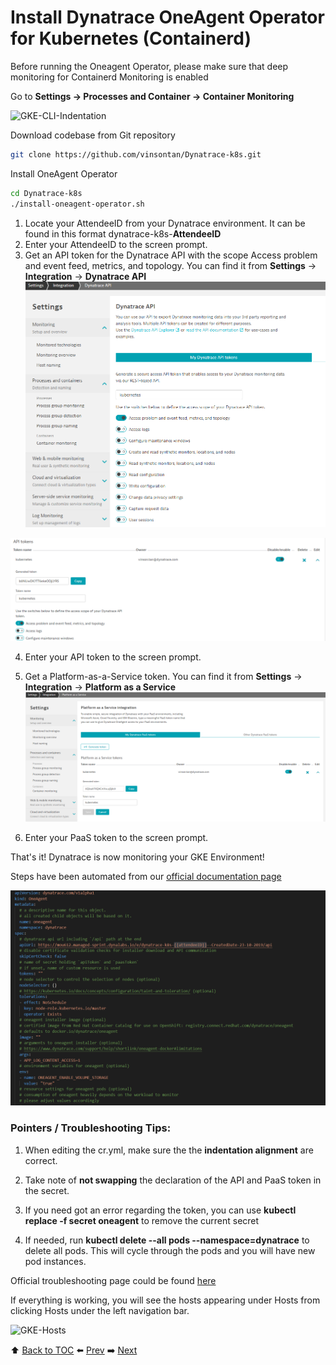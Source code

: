 # Install Dynatrace OneAgent Operator for Kubernetes (Containerd)

Before running the Oneagent Operator, please make sure that deep monitoring for Containerd Monitoring is enabled

Go to <b>Settings -> Processes and Container -> Container Monitoring</b>

![GKE-CLI-Indentation](https://github.com/vinsontan/Dynatrace-k8s/blob/master/assets/Picture6.1.png)

Download codebase from Git repository

``` bash
git clone https://github.com/vinsontan/Dynatrace-k8s.git
```

Install OneAgent Operator

``` bash
cd Dynatrace-k8s 
./install-oneagent-operator.sh
```

1. Locate your AttendeeID from your Dynatrace environment. 
It can be found in this format dynatrace-k8s-<b>AttendeeID</b>
2. Enter your AttendeeID to the screen prompt.
3. Get an API token for the Dynatrace API with the scope Access problem and event feed, metrics, and topology. 
You can find it from <b>Settings</b> -> <b>Integration</b> -> <b>Dynatrace API</b> 
![GKE-CLI-Indentation](https://github.com/vinsontan/Dynatrace-k8s/blob/master/assets/Picture7.0.png)

![GKE-CLI-Indentation](https://github.com/vinsontan/Dynatrace-k8s/blob/master/assets/Picture7.0.1.png)

4. Enter your API token to the screen prompt.
5. Get a Platform-as-a-Service token. You can find it from <b>Settings</b> -> <b>Integration</b> -> <b>Platform as a Service</b>
![GKE-CLI-Indentation](https://github.com/vinsontan/Dynatrace-k8s/blob/master/assets/Picture7.0.2.png)

6. Enter your PaaS token to the screen prompt.

That's it! Dynatrace is now monitoring your GKE Environment!

Steps have been automated from our [official documentation page](https://www.dynatrace.com/support/help/technology-support/cloud-platforms/google-cloud-platform/google-kubernetes-engine/deploy-oneagent-on-google-kubernetes-engine-clusters/)

![GKE-CLI-Indentation](https://github.com/vinsontan/Dynatrace-k8s/blob/master/assets/Picture7.png)

### Pointers / Troubleshooting Tips:

1. When editing the cr.yml, make sure the the <b>indentation alignment</b> are correct.

2. Take note of <b>not swapping</b> the declaration of the API and PaaS token in the secret. 

3. If you need got an error regarding the token, you can use <b>kubectl replace -f secret oneagent</b> to remove the current secret

4. If needed, run <b>kubectl delete --all pods --namespace=dynatrace</b> to delete all pods. This will cycle through the pods and you will have new pod instances.

Official troubleshooting page could be found [here](https://www.dynatrace.com/support/help/technology-support/cloud-platforms/google-cloud-platform/google-kubernetes-engine/installation-and-operation/full-stack/troubleshoot-oneagent-on-google-kubernetes-engine/)

If everything is working, you will see the hosts appearing under Hosts from clicking Hosts under the left navigation bar.

![GKE-Hosts](https://github.com/vinsontan/Dynatrace-k8s/blob/master/assets/Picture7.1.png)

:arrow_up: [Back to TOC](/README.md) :arrow_left: [Prev](../lab1/README.md)   :arrow_right: [Next](../lab3/README.md)  


